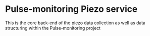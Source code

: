 # Pulse-monitoring Piezo service
This is the core back-end of the piezo data collection as well as data structuring within the Pulse-monitoring project
